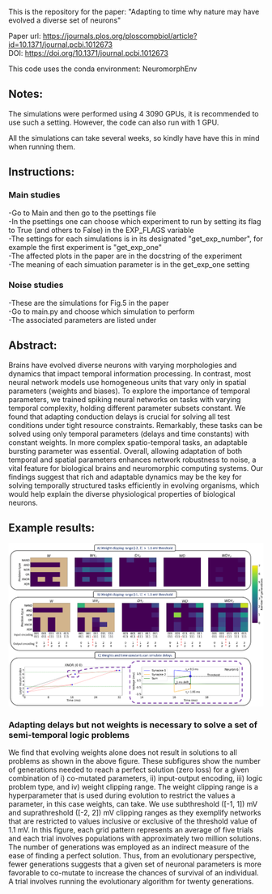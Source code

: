 This is the repository for the paper: "Adapting to time why nature may have evolved a diverse set of neurons"

Paper url: https://journals.plos.org/ploscompbiol/article?id=10.1371/journal.pcbi.1012673 \
DOI: https://doi.org/10.1371/journal.pcbi.1012673

This code uses the conda environment: NeuromorphEnv


## Notes:
The simulations were performed using 4 3090 GPUs, it is recommended to use such a setting. However, the code can also run with 1 GPU.

All the simulations can take several weeks, so kindly have have this in mind when running them.

## Instructions:
### Main studies
  -Go to Main and then go to the psettings file \
  -In the psettings one can choose which experiment to run by setting its flag to True (and others to False) in the EXP_FLAGS variable \
  -The settings for each simulations is in its designated "get_exp_number", for example the first experiment is "get_exp_one" \
  -The affected plots in the paper are in the docstring of the experiment \
  -The meaning of each simuation parameter is in the get_exp_one setting
### Noise studies
  -These are the simulations for Fig.5 in the paper \
  -Go to main.py and choose which simulation to perform \
  -The associated parameters are listed under

## Abstract:
Brains have evolved diverse neurons with varying morphologies and dynamics that impact temporal information processing. In contrast, most neural network models use homogeneous units that vary only in spatial parameters (weights and biases). To explore the importance of temporal parameters, we trained spiking neural networks on tasks with varying temporal complexity, holding different parameter subsets constant. We found that adapting conduction delays is crucial for solving all test conditions under tight resource constraints. Remarkably, these tasks can be solved using only temporal parameters (delays and time constants) with constant weights. In more complex spatio-temporal tasks, an adaptable bursting parameter was essential. Overall, allowing adaptation of both temporal and spatial parameters enhances network robustness to noise, a vital feature for biological brains and neuromorphic computing systems. Our findings suggest that rich and adaptable dynamics may be the key for solving temporally structured tasks efficiently in evolving organisms, which would help explain the diverse physiological properties of biological neurons.

## Example results:

<img src="Figures/Fig2.png" width="800">

### Adapting delays but not weights is necessary to solve a set of semi-temporal logic problems

We find that evolving weights alone does not result in solutions to all problems as shown in the above figure. These subfigures show the number of generations needed to reach a perfect solution (zero loss) for a given combination of i) co-mutated parameters, ii) input-output encoding, iii) logic problem type, and iv) weight clipping range. The weight clipping range is a hyperparameter that is used during evolution to restrict the values a parameter, in this case weights, can take. We use subthreshold ([-1, 1]) mV and suprathreshold ([-2, 2]) mV clipping ranges as they exemplify networks that are restricted to values inclusive or exclusive of the threshold value of 1.1 mV. In this figure, each grid pattern represents an average of five trials and each trial involves populations with approximately two million solutions. The number of generations was employed as an indirect measure of the ease of finding a perfect solution. Thus, from an evolutionary perspective, fewer generations suggests that a given set of neuronal parameters is more favorable to co-mutate to increase the chances of survival of an individual. A trial involves running the evolutionary algorithm for twenty generations.


